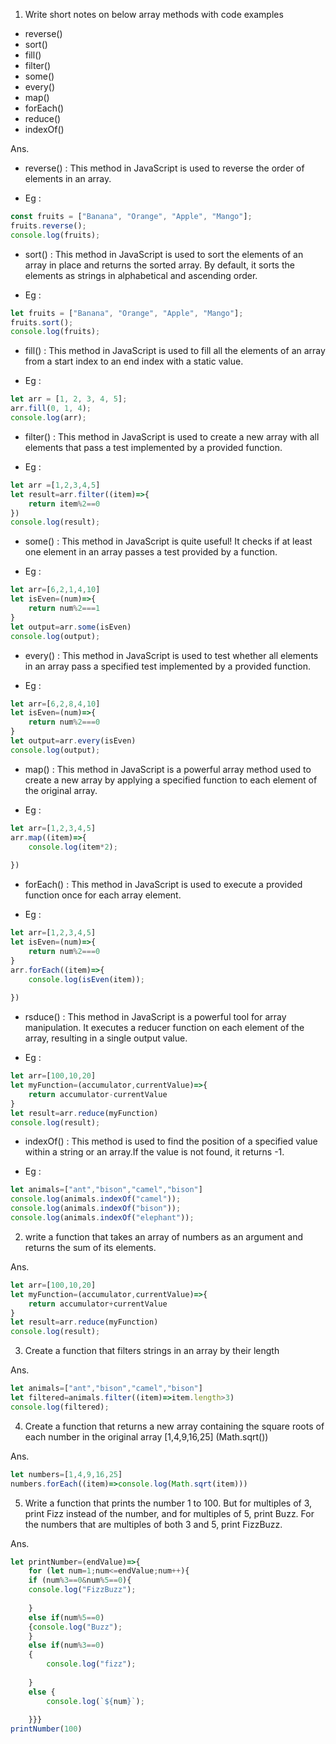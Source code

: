 1. 	Write short notes on below array methods with code examples
   -	reverse()
   -	sort()
   -	fill()
   -	filter()
   -	some()
   -	every()
   -	map()
   -	forEach()
   -	reduce()
   -	indexOf()

Ans.
- reverse() : This method in JavaScript is used to reverse the order of elements in an array.

- Eg :
```js 
const fruits = ["Banana", "Orange", "Apple", "Mango"];
fruits.reverse();
console.log(fruits);
```
- sort() : This method in JavaScript is used to sort the elements of an array in place and returns the sorted array. By default, it sorts the elements as strings in alphabetical and ascending order.

- Eg :
```js
let fruits = ["Banana", "Orange", "Apple", "Mango"];
fruits.sort();
console.log(fruits);
```
- fill() : This method in JavaScript is used to fill all the elements of an array from a start index to an end index with a static value.

- Eg :
```js
let arr = [1, 2, 3, 4, 5];
arr.fill(0, 1, 4);
console.log(arr);
```
- filter() : This method in JavaScript is used to create a new array with all elements that pass a test implemented by a provided function.

- Eg :
```js
let arr =[1,2,3,4,5]
let result=arr.filter((item)=>{
    return item%2==0
})
console.log(result);
```
- some() : This method in JavaScript is quite useful! It checks if at least one element in an array passes a test provided by a function.

- Eg :
```js
let arr=[6,2,1,4,10]
let isEven=(num)=>{
    return num%2===1
}
let output=arr.some(isEven)
console.log(output);
```
- every() : This method in JavaScript is used to test whether all elements in an array pass a specified test implemented by a provided function.

- Eg :
```js
let arr=[6,2,8,4,10]
let isEven=(num)=>{
    return num%2===0
}
let output=arr.every(isEven)
console.log(output);
```
- map() : This method in JavaScript is a powerful array method used to create a new array by applying a specified function to each element of the original array.

- Eg :
```js
let arr=[1,2,3,4,5]
arr.map((item)=>{
    console.log(item*2);
    
})
```
- forEach() : This method in JavaScript is used to execute a provided function once for each array element.

- Eg : 
```js 
let arr=[1,2,3,4,5]
let isEven=(num)=>{
    return num%2===0
}
arr.forEach((item)=>{
    console.log(isEven(item));
    
})
```
- rsduce() : This method in JavaScript is a powerful tool for array manipulation. It executes a reducer function on each element of the array, resulting in a single output value.

- Eg :
```js
let arr=[100,10,20]
let myFunction=(accumulator,currentValue)=>{
    return accumulator-currentValue
}
let result=arr.reduce(myFunction)
console.log(result);
```
- indexOf() : This method is used to find the position of a specified value within a string or an array.If the value is not found, it returns -1.

- Eg :
```js
let animals=["ant","bison","camel","bison"]
console.log(animals.indexOf("camel"));
console.log(animals.indexOf("bison"));
console.log(animals.indexOf("elephant"));
```

2.	write a function that takes an array of numbers as an argument and returns the sum of its elements.

Ans.
```js
let arr=[100,10,20]
let myFunction=(accumulator,currentValue)=>{
    return accumulator+currentValue
}
let result=arr.reduce(myFunction)
console.log(result);
```

3.	Create a function that filters strings in an array by their length

Ans.
```js
let animals=["ant","bison","camel","bison"]
let filtered=animals.filter((item)=>item.length>3)
console.log(filtered);
```

4.	Create a function that returns a new array containing the square roots of each number in the original array [1,4,9,16,25]
(Math.sqrt())

Ans.
```js
let numbers=[1,4,9,16,25]
numbers.forEach((item)=>console.log(Math.sqrt(item)))
```

5.	Write a function that prints the number 1 to 100. But for multiples of 3, print Fizz instead of the number, and for multiples of 5, print Buzz. For the numbers that are multiples of both 3 and 5, print FizzBuzz.

Ans.
```js
let printNumber=(endValue)=>{
    for (let num=1;num<=endValue;num++){
    if (num%3==0&num%5==0){
    console.log("FizzBuzz");
    
    }
    else if(num%5==0)
    {console.log("Buzz");
    }
    else if(num%3==0)
    {
        console.log("fizz");
        
    }
    else {
        console.log(`${num}`);
        
    }}}
printNumber(100)
```











